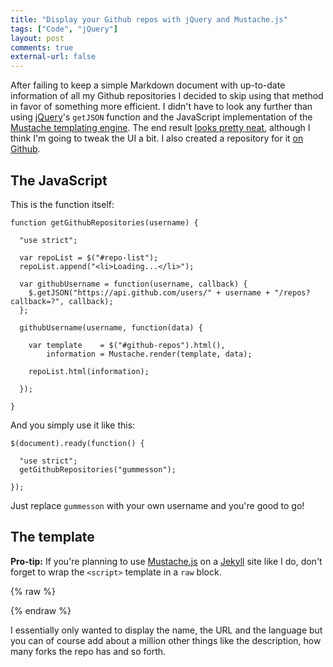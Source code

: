 ```yaml
---
title: "Display your Github repos with jQuery and Mustache.js"
tags: ["Code", "jQuery"]
layout: post
comments: true
external-url: false
---
```


After failing to keep a simple Markdown document with up-to-date information of all my Github repositories I decided to skip using that method in favor of something more efficient. I didn't have to look any further than using [jQuery](http://jquery.com/)'s `getJSON` function and the JavaScript implementation of the [Mustache templating engine](http://mustache.github.com/). The end result [looks pretty neat](/experiments/repos), although I think I'm going to tweak the UI a bit. I also created a repository for it [on Github](https://github.com/gummesson/repos.js).

## The JavaScript

This is the function itself: 

    function getGithubRepositories(username) {

      "use strict";

      var repoList = $("#repo-list");
      repoList.append("<li>Loading...</li>");

      var githubUsername = function(username, callback) {
        $.getJSON("https://api.github.com/users/" + username + "/repos?callback=?", callback);
      };

      githubUsername(username, function(data) {

        var template    = $("#github-repos").html(),
            information = Mustache.render(template, data);

        repoList.html(information);

      });

    }

And you simply use it like this:

    $(document).ready(function() {

      "use strict";
      getGithubRepositories("gummesson");

    });

Just replace `gummesson` with your own username and you're good to go!

## The template

**Pro-tip:** If you're planning to use [Mustache.js](https://github.com/janl/mustache.js) on a [Jekyll](http://jekyllrb.com/) site like I do, don't forget to wrap the `<script>` template in a `raw` block.

{% raw %}
    <ul id="repo-list">
      <script id="github-repos" type="text/template">
        {{#data}}
          <li>
            <a href="{{html_url}}" title="{{name}}" alt="{{name}}">
              {{name}}
            </a>
            {{#language}}
              <em>({{language}})</em>
            {{/language}}
          </li>
        {{/data}}
      </script>
    </ul>
{% endraw %}

I essentially only wanted to display the name, the URL and the language but you can of course add about a million other things like the description, how many forks the repo has and so forth.
